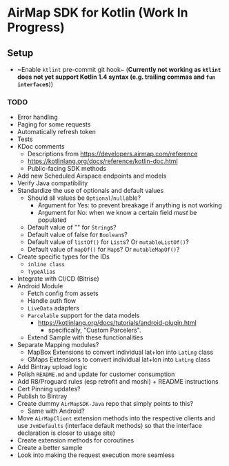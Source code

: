 # AirMap SDK for Kotlin **(Work In Progress)**

## Setup
- ~Enable `ktlint` pre-commit git hook~ (**Currently not working as `ktlint` does not yet support Kotlin 1.4 syntax (e.g. trailing commas and `fun interface`s**))

### TODO
- Error handling
- Paging for some requests
- Automatically refresh token
- Tests
- KDoc comments
  - Descriptions from https://developers.airmap.com/reference
  - https://kotlinlang.org/docs/reference/kotlin-doc.html
  - Public-facing SDK methods
- Add new Scheduled Airspace endpoints and models
- Verify Java compatibility
- Standardize the use of optionals and default values
  - Should all values be `Optional`/`null`able?
    - Argument for Yes: to prevent breakage if anything is not working
    - Argument for No: when we know a certain field *must* be populated
  - Default value of "" for `String`s?
  - Default value of false for `Boolean`s?
  - Default value of `listOf()` for `List`s? Or `mutableListOf()`?
  - Default value of `mapOf()` for `Map`s? Or `mutableMapOf()`?
- Create specific types for the IDs
  - `inline class`
  - `TypeAlias`
- Integrate with CI/CD (Bitrise)
- Android Module
  - Fetch config from assets
  - Handle auth flow
  - `LiveData` adapters
  - `Parcelable` support for the data models
    - https://kotlinlang.org/docs/tutorials/android-plugin.html
      - specifically, "Custom Parcelers".
  - Extend Sample with these functionalities
- Separate Mapping modules?
  - MapBox Extensions to convert individual lat+lon into `LatLng` class
  - GMaps Extensions to convert individual lat+lon into `LatLng` class
- Add Bintray upload logic
- Polish `README.md` and update for customer consumption
- Add R8/Proguard rules (esp retrofit and moshi) + README instructions
- Cert Pinning updates?
- Publish to Bintray
- Create dummy `AirMapSDK-Java` repo that simply points to this?
  - Same with Android?
- Move `AirMapClient` extension methods into the respective clients and use `JvmDefaults` (interface default methods) so that the interface declaration is closer to usage site)
- Create extension methods for coroutines
- Create a better sample
- Look into making the request execution more seamless
